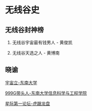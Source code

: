 # 无线谷史


## 无线谷封神榜

1. 无线谷宇宙最有钱男人 - 黄俊凯

2. 无线谷天选之人 - 黄博南

## 晓谕

[宇宙立-东南大学](http://www.seu.edu.cn/)

[999G带头人-东南大学信息科学与工程学院](http://radio.seu.edu.cn/)

[星际第一论坛-虎踞龙盘](http://bbs.seu.edu.cn/)
